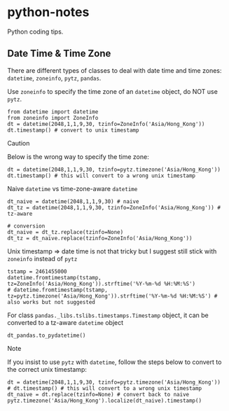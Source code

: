 # python-notes
Python coding tips.

## Date Time & Time Zone
There are different types of classes to deal with date time and time zones: `datetime`, `zoneinfo`, `pytz`, `pandas`.

Use `zoneinfo` to specify the time zone of an `datetime` object, do NOT use `pytz`.
```
from datetime import datetime
from zoneinfo import ZoneInfo
dt = datetime(2048,1,1,9,30, tzinfo=ZoneInfo('Asia/Hong_Kong'))
dt.timestamp() # convert to unix timestamp
```

> [!CAUTION]
> Below is the wrong way to specify the time zone:
> ```
> dt = datetime(2048,1,1,9,30, tzinfo=pytz.timezone('Asia/Hong_Kong'))
> dt.timestamp() # this will convert to a wrong unix timestamp
> ```

Naive `datetime` vs time-zone-aware `datetime`
```
dt_naive = datetime(2048,1,1,9,30) # naive
dt_tz = datetime(2048,1,1,9,30, tzinfo=ZoneInfo('Asia/Hong_Kong')) # tz-aware

# conversion
dt_naive = dt_tz.replace(tzinfo=None)
dt_tz = dt_naive.replace(tzinfo=ZoneInfo('Asia/Hong_Kong'))
```

Unix timestamp => date time is not that tricky but I suggest still stick with `zoneinfo` instead of `pytz`
```
tstamp = 2461455000
datetime.fromtimestamp(tstamp, tz=ZoneInfo('Asia/Hong_Kong')).strftime('%Y-%m-%d %H:%M:%S')
# datetime.fromtimestamp(tstamp, tz=pytz.timezone('Asia/Hong_Kong')).strftime('%Y-%m-%d %H:%M:%S') # also works but not suggested
```

For class `pandas._libs.tslibs.timestamps.Timestamp` object, it can be converted to a tz-aware `datetime` object
```
dt_pandas.to_pydatetime()
```

> [!NOTE]
> If you insist to use `pytz` with `datetime`, follow the steps below to convert to the correct unix timestamp:
> ```
> dt = datetime(2048,1,1,9,30, tzinfo=pytz.timezone('Asia/Hong_Kong'))
> # dt.timestamp() # this will convert to a wrong unix timestamp
> dt_naive = dt.replace(tzinfo=None) # convert back to naive
> pytz.timezone('Asia/Hong_Kong').localize(dt_naive).timestamp()
> ```
